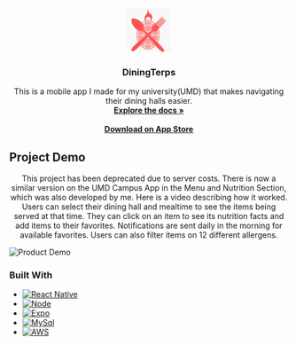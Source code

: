 <!-- PROJECT LOGO -->
<br />
<div align="center">
  <a href="https://github.com/PShah81/DiningTerps">
    <img src="Client/assets/app_logo_android.jpg" alt="Logo" width="80" height="80">
  </a>

<h3 align="center">DiningTerps</h3>

  <p align="center">
    This is a mobile app I made for my university(UMD) that makes navigating their dining halls easier. 
    <br />
    <a href="https://github.com/PShah81/DiningTerps"><strong>Explore the docs »</strong></a>
    <br />
    <br />
    <a href="https://apps.apple.com/us/app/dining-terps/id6596782953"><strong> Download on App Store </strong></a>
    <br />
  </p>
</div>




<!-- ABOUT THE PROJECT -->
## Project Demo
<p align="center">
  This project has been deprecated due to server costs. There is now a similar version on the UMD Campus App in the Menu and Nutrition Section, which was also developed by me. Here is a video describing how it worked. Users can select their dining hall and mealtime to see the items being served at that time. They can click on an item to see its nutrition facts and add items to their favorites. Notifications are sent daily in the morning for available favorites. Users can also filter items on 12 different allergens. 
</p>

![Product Demo][product-video]


### Built With

* [![React Native][React Native]][React-url]
* [![Node][Node.js]][Node-url]
* [![Expo][Expo]][Expo-url]
* [![MySql][MySql]][MySql-url]
* [![AWS][AWS]][AWS-url]



<!-- MARKDOWN LINKS & IMAGES -->
[linkedin-shield]: https://img.shields.io/badge/-LinkedIn-black.svg?style=for-the-badge&logo=linkedin&colorB=555
[linkedin-url]: https://linkedin.com/in/linkedin_username
[product-video]: https://github.com/PShah81/DiningTerps/assets/99997224/559c4fd8-1364-4bd5-8246-b4a5be39df7d
[React Native]: https://img.shields.io/badge/React_Native-20232A?style=for-the-badge&logo=react&logoColor=61DAFB
[React-url]: https://reactnative.dev
[Node.js]: https://img.shields.io/badge/Node.js-v20.8.0-green?style=for-the-badge&logo=node.js&logoColor=white
[Node-url]: https://nodejs.org/en
[Expo]: https://img.shields.io/badge/Expo-v49.0.0-000020?style=for-the-badge&logo=expo&logoColor=white
[Expo-url]: https://docs.expo.dev/versions/latest/sdk/url/
[MySql]: https://img.shields.io/badge/MySQL-v8.0.34-4479A1?style=for-the-badge&logo=mysql&logoColor=white
[MySql-url]: https://www.mysql.com
[AWS]: https://img.shields.io/badge/AWS-Cloud-orange?style=for-the-badge&logo=amazonaws&logoColor=white
[AWS-url]: https://aws.amazon.com



